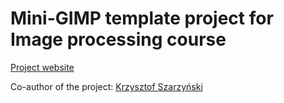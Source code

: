 # Mini-GIMP template project for Image processing course

[Project website](https://andre-wojtowicz.github.io/image-processing-project-student)

Co-author of the project: [Krzysztof Szarzyński](http://quati.pl)
